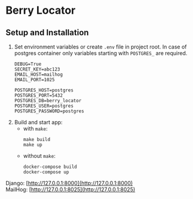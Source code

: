 # Berry Locator

## Setup and Installation
1. Set environment variables or create `.env` file in project root. 
In case of postgres container only variables starting with `POSTGRES_` are required.
   ```dotenv
   DEBUG=True
   SECRET_KEY=abc123
   EMAIL_HOST=mailhog
   EMAIL_PORT=1025
   
   POSTGRES_HOST=postgres
   POSTGRES_PORT=5432
   POSTGRES_DB=berry_locator
   POSTGRES_USER=postgres
   POSTGRES_PASSWORD=postgres
    ```
2. Build and start app:
   - with `make`:
      ```
      make build
      make up
      ```
   - without `make`:
      ```
      docker-compose build
      docker-compose up
      ```
Django: [http://127.0.0.1:8000](http://127.0.0.1:8000)   
MailHog: [http://127.0.0.1:8025](http://127.0.0.1:8025)
